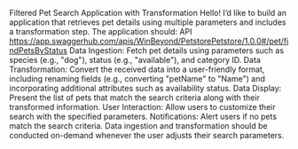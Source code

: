 Filtered Pet Search Application with Transformation
Hello! I’d like to build an application that retrieves pet details using multiple parameters and includes a transformation step. The application should:
API https://app.swaggerhub.com/apis/WinBeyond/PetstorePetstore/1.0.0#/pet/findPetsByStatus
Data Ingestion: Fetch pet details using parameters such as species (e.g., "dog"), status (e.g., "available"), and category ID.
Data Transformation: Convert the received data into a user-friendly format, including renaming fields (e.g., converting "petName" to "Name") and incorporating additional attributes such as availability status.
Data Display: Present the list of pets that match the search criteria along with their transformed information.
User Interaction: Allow users to customize their search with the specified parameters.
Notifications: Alert users if no pets match the search criteria.
Data ingestion and transformation should be conducted on-demand whenever the user adjusts their search parameters.